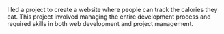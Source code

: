I led a project to create a website where people can track the calories they eat. This project involved managing the entire development process and required skills in both web development and project management.
